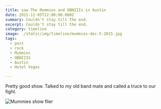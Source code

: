 ```yaml
---
title: saw The Mummies and OBNIIIs in Austin
date: 2015-12-05T22:00:00.000Z
summary: Couldn't stay till the end.
excerpt: Couldn't stay till the end.
category: timeline
image: ./static/img/timeline/mummies-dec-5-2015.jpg
tags:
  - post 
  - rock
  - Mummies
  - OBNIIIS
  - Austin
  - Hotel Vegas

---
```


Pretty good show. Talked to my old band mate and called a truce to our fight.

![Mummies show flier](/static/img/timeline/mummies-dec-5-2015.jpg "Mummies show flier")